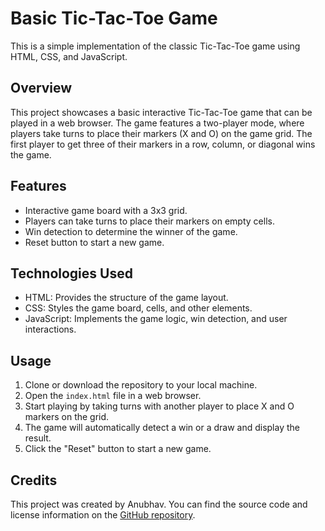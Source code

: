 # Basic Tic-Tac-Toe Game

This is a simple implementation of the classic Tic-Tac-Toe game using HTML, CSS, and JavaScript.

## Overview

This project showcases a basic interactive Tic-Tac-Toe game that can be played in a web browser. The game features a two-player mode, where players take turns to place their markers (X and O) on the game grid. The first player to get three of their markers in a row, column, or diagonal wins the game.

## Features

- Interactive game board with a 3x3 grid.
- Players can take turns to place their markers on empty cells.
- Win detection to determine the winner of the game.
- Reset button to start a new game.

## Technologies Used

- HTML: Provides the structure of the game layout.
- CSS: Styles the game board, cells, and other elements.
- JavaScript: Implements the game logic, win detection, and user interactions.

## Usage

1. Clone or download the repository to your local machine.
2. Open the `index.html` file in a web browser.
3. Start playing by taking turns with another player to place X and O markers on the grid.
4. The game will automatically detect a win or a draw and display the result.
5. Click the "Reset" button to start a new game.

## Credits

This project was created by Anubhav. You can find the source code and license information on the [GitHub repository](https://github.com/ParadoxAnubhav20/tictactoe).

